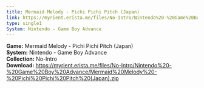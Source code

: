 ```yaml
---
title: Mermaid Melody - Pichi Pichi Pitch (Japan)
link: https://myrient.erista.me/files/No-Intro/Nintendo%20-%20Game%20Boy%20Advance/Mermaid%20Melody%20-%20Pichi%20Pichi%20Pitch%20(Japan).zip
type: single1
System: Nintendo - Game Boy Advance
---
```

<b>Game:</b> Mermaid Melody - Pichi Pichi Pitch (Japan)<br>
<b>System:</b> Nintendo - Game Boy Advance<br>
<b>Collection:</b> No-Intro<br>
<b>Download:</b> https://myrient.erista.me/files/No-Intro/Nintendo%20-%20Game%20Boy%20Advance/Mermaid%20Melody%20-%20Pichi%20Pichi%20Pitch%20(Japan).zip